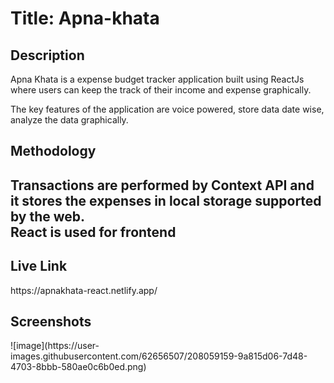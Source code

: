 <h1>Title: Apna-khata</h1>
<h2>Description</h2>
Apna Khata is a expense budget tracker application built using
ReactJs where users can keep the track of their income and expense
graphically.

The key features of the application are voice powered, store data
date wise, analyze the data graphically.
<h2>Methodology<h2>
Transactions are performed by Context API and it stores the expenses
in local storage supported by the web.<br>
React is used for frontend

<h2>Live Link</h2>
https://apnakhata-react.netlify.app/

<h2>Screenshots</h2>
![image](https://user-images.githubusercontent.com/62656507/208059159-9a815d06-7d48-4703-8bbb-580ae0c6b0ed.png)
